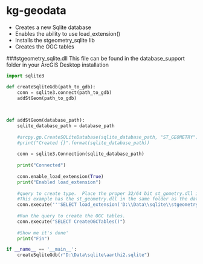 # kg-geodata
- Creates a new Sqlite database
- Enables the ability to use load_extension()
- Installs the stgeometry_sqlite lib
- Creates the OGC tables

###stgeometry_sqlite.dll
This file can be found in the database_support folder in your ArcGIS Desktop installation

```python
import sqlite3

def createSqliteGdb(path_to_gdb):
    conn = sqlite3.connect(path_to_gdb)
    addStGeom(path_to_gdb)
  
  

def addStGeom(database_path):
    sqlite_database_path = database_path
    
    #arcpy.gp.CreateSQLiteDatabase(sqlite_database_path, "ST_GEOMETRY")
    #print("Created {}".format(sqlite_database_path))
    
    conn = sqlite3.Connection(sqlite_database_path)
    
    print("Connected")
    
    conn.enable_load_extension(True)
    print("Enabled load_extension")
    
    #query to create type.  Place the proper 32/64 bit st_gometry.dll in a good place.  
    #This example has the st_geometry.dll in the same folder as the database
    conn.execute('''SELECT load_extension('D:\\Data\\sqlite\\stgeometry_sqlite_64.dll','SDE_SQL_funcs_init')''')
    
    #Run the query to create the OGC tables.
    conn.execute("SELECT CreateOGCTables()")
    
    #Show me it's done'
    print("Fin")

if __name__ == '__main__':
    createSqliteGdb(r"D:\Data\sqlite\aarthi2.sqlite")
```
